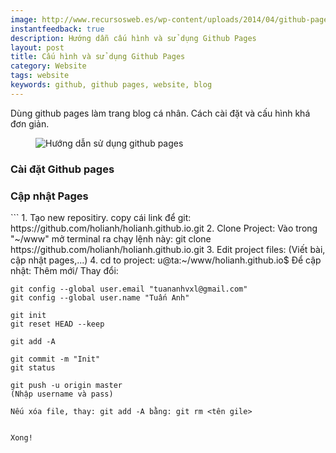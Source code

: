 ```yaml
---
image: http://www.recursosweb.es/wp-content/uploads/2014/04/github-pages.jpg
instantfeedback: true
description: Hướng dẫn cấu hình và sử dụng Github Pages 
layout: post
title: Cấu hình và sử dụng Github Pages 
category: Website 
tags: website
keywords: github, github pages, website, blog 
---
```


Dùng github pages làm trang blog cá nhân. Cách cài đặt và cấu hình khá đơn giản.

<figure><img src="http://www.recursosweb.es/wp-content/uploads/2014/04/github-pages.jpg" alt="Hướng dẫn sử dụng github pages" title="Hướng dẫn sử dụng github pages"></figure>

<h3>Cài đặt Github pages </h3>


<h3>Cập nhật Pages</h3>
```
1. Tạo new repositiry. copy cái link để git:
	https://github.com/holianh/holianh.github.io.git
2. Clone Project:
	Vào trong "~/www" mở terminal ra chạy lệnh này:
	git clone https://github.com/holianh/holianh.github.io.git
3. Edit project files:
	(Viết bài, cập nhật pages,...)
4. cd to project: u@ta:~/www/holianh.github.io$ 
	Để cập nhật: Thêm mới/ Thay đổi:

	git config --global user.email "tuananhvxl@gmail.com"
	git config --global user.name "Tuấn Anh"

	git init
	git reset HEAD --keep

	git add -A

	git commit -m "Init"
	git status
	
	git push -u origin master
	(Nhập username và pass)
	
	Nếu xóa file, thay: git add -A bằng: git rm <tên gile>
```

Xong!
